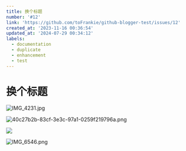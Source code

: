 ```yaml
---
title: 换个标题
number: '#12'
link: 'https://github.com/toFrankie/github-blogger-test/issues/12'
created_at: '2023-11-16 00:36:54'
updated_at: '2024-07-29 00:34:12'
labels:
  - documentation
  - duplicate
  - enhancement
  - test
---
```

# 换个标题

![IMG_4231.jpg](https://cdn.jsdelivr.net/gh/toFrankie/github-blogger-test/images/2023/10/1700066208357.jpg)

![40c27b2b-83cf-3e3c-97a1-0259f219796a.png](https://cdn.jsdelivr.net/gh/toFrankie/github-blogger-test@test/images/2023/10/1700067524210.png)


![](https://cdn.jsdelivr.net/gh/toFrankie/github-blogger-test@main/images/2023/10/1700067659254.jpg)


![IMG_6546.png](https://cdn.jsdelivr.net/gh/toFrankie/github-blogger-test@main/images/2023/12/1702801579002.png)
